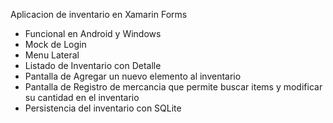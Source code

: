 Aplicacion de inventario en Xamarin Forms 
* Funcional en Android y Windows 
* Mock de Login
* Menu Lateral
* Listado de Inventario con Detalle
* Pantalla de Agregar un nuevo elemento al inventario
* Pantalla de Registro de mercancia que permite buscar items y modificar su cantidad en el inventario
* Persistencia del inventario con SQLite
